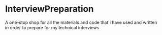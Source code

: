 # InterviewPreparation
A one-stop shop for all the materials and code that I have used and written in order to prepare for my technical interviews

